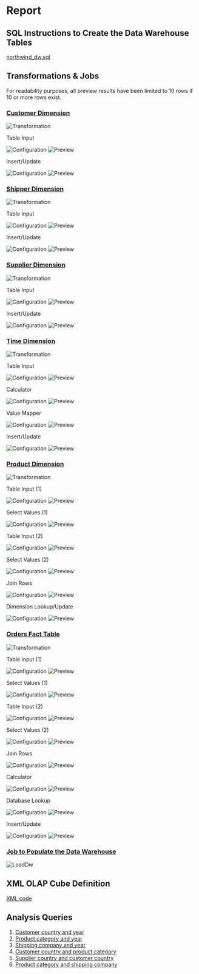 # Report

## SQL Instructions to Create the Data Warehouse Tables

[northwind_dw.sql](../sql/northwind_dw.sql)

## Transformations & Jobs

For readability purposes, all preview results have been limited to 10 rows if 10 or more rows exist.

### [Customer Dimension](../etl/DimCustomer.ktr)

![Transformation](screenshots/DimCustomer/DimCustomer.png)

Table Input

![Configuration](screenshots/DimCustomer/TableInput.configuration.png)
![Preview](screenshots/DimCustomer/TableInput.preview.png)

Insert/Update

![Configuration](screenshots/DimCustomer/InsertUpdate.configuration.png)
![Preview](screenshots/DimCustomer/InsertUpdate.preview.png)

### [Shipper Dimension](../etl/DimShipper.ktr)

![Transformation](screenshots/DimShipper/DimShipper.png)

Table Input

![Configuration](screenshots/DimShipper/TableInput.configuration.png)
![Preview](screenshots/DimShipper/TableInput.preview.png)

Insert/Update

![Configuration](screenshots/DimShipper/InsertUpdate.configuration.png)
![Preview](screenshots/DimShipper/InsertUpdate.preview.png)

### [Supplier Dimension](../etl/DimSupplier.ktr)

![Transformation](screenshots/DimSupplier/DimSupplier.png)

Table Input

![Configuration](screenshots/DimSupplier/TableInput.configuration.png)
![Preview](screenshots/DimSupplier/TableInput.preview.png)

Insert/Update

![Configuration](screenshots/DimSupplier/InsertUpdate.configuration.png)
![Preview](screenshots/DimSupplier/InsertUpdate.preview.png)

### [Time Dimension](../etl/DimTime.ktr)

![Transformation](screenshots/DimTime/DimTime.png)

Table Input

![Configuration](screenshots/DimTime/TableInput.configuration.png)
![Preview](screenshots/DimTime/TableInput.preview.png)

Calculator

![Configuration](screenshots/DimTime/Calculator.configuration.png)
![Preview](screenshots/DimTime/Calculator.preview.png)

Value Mapper

![Configuration](screenshots/DimTime/ValueMapper.configuration.png)
![Preview](screenshots/DimTime/ValueMapper.preview.png)

Insert/Update

![Configuration](screenshots/DimTime/InsertUpdate.configuration.png)
![Preview](screenshots/DimTime/InsertUpdate.preview.png)

### [Product Dimension](../etl/DimProduct.ktr)

![Transformation](screenshots/DimProduct/DimProduct.png)

Table Input (1)

![Configuration](screenshots/DimProduct/TableInput.1.configuration.png)
![Preview](screenshots/DimProduct/TableInput.1.preview.png)

Select Values (1)

![Configuration](screenshots/DimProduct/SelectValues.1.configuration.png)
![Preview](screenshots/DimProduct/SelectValues.1.preview.png)

Table Input (2)

![Configuration](screenshots/DimProduct/TableInput.2.configuration.png)
![Preview](screenshots/DimProduct/TableInput.2.preview.png)

Select Values (2)

![Configuration](screenshots/DimProduct/SelectValues.2.configuration.png)
![Preview](screenshots/DimProduct/SelectValues.2.preview.png)

Join Rows

![Configuration](screenshots/DimProduct/JoinRows.configuration.png)
![Preview](screenshots/DimProduct/JoinRows.preview.png)

Dimension Lookup/Update

![Configuration](screenshots/DimProduct/DimensionLookupUpdate.configuration.png)
![Preview](screenshots/DimProduct/DimensionLookupUpdate.preview.png)

### [Orders Fact Table](../etl/FactOrder.ktr)

![Transformation](screenshots/FactOrder/FactOrder.png)

Table Input (1)

![Configuration](screenshots/FactOrder/TableInput.1.configuration.png)
![Preview](screenshots/FactOrder/TableInput.1.preview.png)

Select Values (1)

![Configuration](screenshots/FactOrder/SelectValues.1.configuration.png)
![Preview](screenshots/FactOrder/SelectValues.1.preview.png)

Table Input (2)

![Configuration](screenshots/FactOrder/TableInput.2.configuration.png)
![Preview](screenshots/FactOrder/TableInput.2.preview.png)

Select Values (2)

![Configuration](screenshots/FactOrder/SelectValues.2.configuration.png)
![Preview](screenshots/FactOrder/SelectValues.2.preview.png)

Join Rows

![Configuration](screenshots/FactOrder/JoinRows.configuration.png)
![Preview](screenshots/FactOrder/JoinRows.preview.png)

Calculator

![Configuration](screenshots/FactOrder/Calculator.configuration.png)
![Preview](screenshots/FactOrder/Calculator.preview.png)

Database Lookup

![Configuration](screenshots/FactOrder/DatabaseLookup.configuration.png)
![Preview](screenshots/FactOrder/DatabaseLookup.preview.png)

Insert/Update

![Configuration](screenshots/FactOrder/InsertUpdate.configuration.png)
![Preview](screenshots/FactOrder/InsertUpdate.preview.png)

### [Job to Populate the Data Warehouse](../etl/LoadDw.kjb)

![LoadDw](screenshots/LoadDw.png)

## XML OLAP Cube Definition

[XML code](../olap/northwind_dw.xml)

## Analysis Queries

1. [Customer country and year](../analysis/customer-country-year.md)
2. [Product category and year](../analysis/product-category-year.md)
3. [Shipping company and year](../analysis/shipping-company-year.md)
4. [Customer country and product category](../analysis/customer-country-product-category.md)
5. [Supplier country and customer country](../analysis/supplier-country-customer-country.md)
6. [Product category and shipping company](../analysis/product-category-shipping-company.md)
